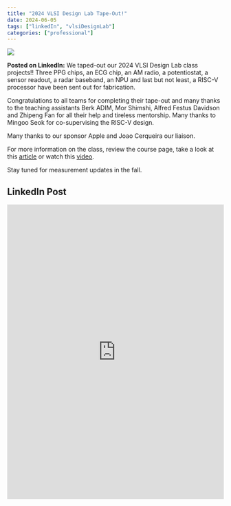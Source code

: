 ```yaml
---
title: "2024 VLSI Design Lab Tape-Out!"
date: 2024-06-05
tags: ["linkedIn", "vlsiDesignLab"]
categories: ["professional"]
---
```


![](EE6350_tile_S24.png)

**Posted on LinkedIn:** We taped-out our 2024 VLSI Design Lab class projects!! Three PPG chips, an ECG chip, an AM radio, a potentiostat, a sensor readout, a radar baseband, an NPU and last but not least, a RISC-V processor have been sent out for fabrication.

Congratulations to all teams for completing their tape-out and many thanks to the teaching assistants Berk ADIM, Mor Shimshi, Alfred Festus Davidson and Zhipeng Fan for all their help and tireless mentorship. Many thanks to Mingoo Seok for co-supervising the RISC-V design. 

Many thanks to our sponsor Apple and Joao Cerqueira our liaison. 

For more information on the class, review the course page, take a look at this [article](https://ieeexplore.ieee.org/document/10224621) or watch this [video](https://www.linkedin.com/posts/peter-kinget-7481a3_build-a-chip-industry-ready-activity-7055169043485335552-ahcJ/).

Stay tuned for measurement updates in the fall.

## LinkedIn Post

<iframe src="https://www.linkedin.com/embed/feed/update/urn:li:ugcPost:7204124087424577537" height="684" width="504" frameborder="0" allowfullscreen="" title="Embedded post"></iframe>